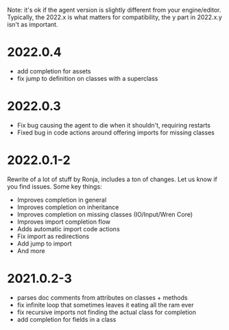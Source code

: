 Note: it's ok if the agent version is slightly different from your engine/editor.
Typically, the 2022.x is what matters for compatibility, the y part in 2022.x.y isn't as important.

# 2022.0.4

- add completion for assets
- fix jump to definition on classes with a superclass

# 2022.0.3

- Fix bug causing the agent to die when it shouldn't, requiring restarts
- Fixed bug in code actions around offering imports for missing classes

# 2022.0.1-2

Rewrite of a lot of stuff by Ronja, includes a ton of changes. 
Let us know if you find issues. Some key things:

- Improves completion in general
- Improves completion on inheritance
- Improves completion on missing classes (IO/Input/Wren Core)
- Improves import completion flow
- Adds automatic import code actions
- Fix import as redirections
- Add jump to import
- And more

# 2021.0.2-3

- parses doc comments from attributes on classes + methods
- fix infinite loop that sometimes leaves it eating all the ram ever
- fix recursive imports not finding the actual class for completion
- add completion for fields in a class